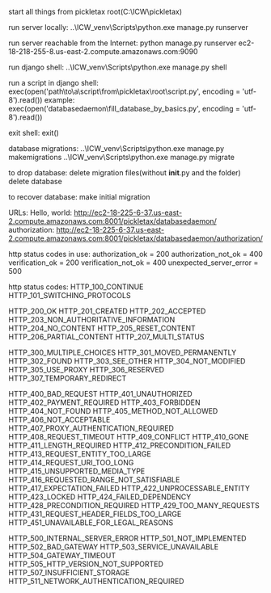 start all things from pickletax root(C:\ICW\pickletax)

run server locally:
..\ICW_venv\Scripts\python.exe manage.py runserver

run server reachable from the Internet:
python manage.py runserver ec2-18-218-255-8.us-east-2.compute.amazonaws.com:9090

run django shell:
..\ICW_venv\Scripts\python.exe manage.py shell

run a script in django shell:
exec(open('path\\to\\a\\script\\from\\pickletax\\root\\script.py', encoding = 'utf-8').read())
example:
exec(open('databasedaemon\\fill_database_by_basics.py', encoding = 'utf-8').read())

exit shell:
exit()

database migrations:
..\ICW_venv\Scripts\python.exe manage.py makemigrations
..\ICW_venv\Scripts\python.exe manage.py migrate

to drop database:
delete migration files(without __init__.py and the folder)
delete database

to recover database:
make initial migration

URLs:
Hello, world:
http://ec2-18-225-6-37.us-east-2.compute.amazonaws.com:8001/pickletax/databasedaemon/
authorization:
http://ec2-18-225-6-37.us-east-2.compute.amazonaws.com:8001/pickletax/databasedaemon/authorization/

http status codes in use:
	authorization_ok = 200
	authorization_not_ok = 400
	verification_ok = 200
	verification_not_ok = 400
	unexpected_server_error = 500

http status codes:
HTTP_100_CONTINUE
HTTP_101_SWITCHING_PROTOCOLS

HTTP_200_OK
HTTP_201_CREATED
HTTP_202_ACCEPTED
HTTP_203_NON_AUTHORITATIVE_INFORMATION
HTTP_204_NO_CONTENT
HTTP_205_RESET_CONTENT
HTTP_206_PARTIAL_CONTENT
HTTP_207_MULTI_STATUS

HTTP_300_MULTIPLE_CHOICES
HTTP_301_MOVED_PERMANENTLY
HTTP_302_FOUND
HTTP_303_SEE_OTHER
HTTP_304_NOT_MODIFIED
HTTP_305_USE_PROXY
HTTP_306_RESERVED
HTTP_307_TEMPORARY_REDIRECT

HTTP_400_BAD_REQUEST
HTTP_401_UNAUTHORIZED
HTTP_402_PAYMENT_REQUIRED
HTTP_403_FORBIDDEN
HTTP_404_NOT_FOUND
HTTP_405_METHOD_NOT_ALLOWED
HTTP_406_NOT_ACCEPTABLE
HTTP_407_PROXY_AUTHENTICATION_REQUIRED
HTTP_408_REQUEST_TIMEOUT
HTTP_409_CONFLICT
HTTP_410_GONE
HTTP_411_LENGTH_REQUIRED
HTTP_412_PRECONDITION_FAILED
HTTP_413_REQUEST_ENTITY_TOO_LARGE
HTTP_414_REQUEST_URI_TOO_LONG
HTTP_415_UNSUPPORTED_MEDIA_TYPE
HTTP_416_REQUESTED_RANGE_NOT_SATISFIABLE
HTTP_417_EXPECTATION_FAILED
HTTP_422_UNPROCESSABLE_ENTITY
HTTP_423_LOCKED
HTTP_424_FAILED_DEPENDENCY
HTTP_428_PRECONDITION_REQUIRED
HTTP_429_TOO_MANY_REQUESTS
HTTP_431_REQUEST_HEADER_FIELDS_TOO_LARGE
HTTP_451_UNAVAILABLE_FOR_LEGAL_REASONS

HTTP_500_INTERNAL_SERVER_ERROR
HTTP_501_NOT_IMPLEMENTED
HTTP_502_BAD_GATEWAY
HTTP_503_SERVICE_UNAVAILABLE
HTTP_504_GATEWAY_TIMEOUT
HTTP_505_HTTP_VERSION_NOT_SUPPORTED
HTTP_507_INSUFFICIENT_STORAGE
HTTP_511_NETWORK_AUTHENTICATION_REQUIRED